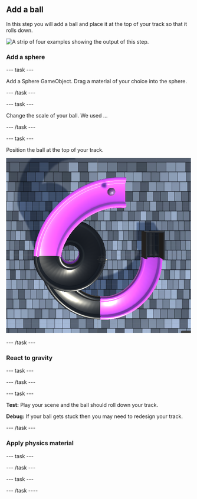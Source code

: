 ## Add a ball

In this step you will add a ball and place it at the top of your track so that it rolls down. 

![A strip of four examples showing the output of this step.](images/step-three-output.png)

### Add a sphere

--- task ---

Add a Sphere GameObject. Drag a material of your choice into the sphere. 

--- /task ---

--- task ---

Change the scale of your ball. We used ... 


--- /task ---


--- task ---

Position the ball at the top of your track.

![Ball with colourful pattern positioned at the top of a ramp.](images/ball-start.png)


--- /task ---

### React to gravity

--- task ---


--- /task ---


--- task ---

**Test:** Play your scene and the ball should roll down your track. 

**Debug:** If your ball gets stuck then you may need to redesign your track.

--- /task ---


### Apply physics material

--- task ---



--- /task ---

--- task ---


--- /task ----
